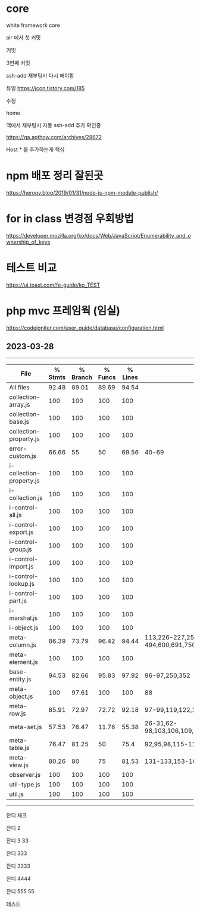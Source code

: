 # core
white framework core

air 에서 첫  커밋

커밋

3번째 커밋


ssh-add 재부팅시 다시 해야함


듀얼
https://jcon.tistory.com/185

수정

home


맥에서 재부팅시 자동 ssh-add 추가 확인중

https://qa.apthow.com/archives/28672

Host * 를 추가하는게 핵심


# npm 배포 정리 잘된곳
https://heropy.blog/2019/01/31/node-js-npm-module-publish/


# for in class 변경점 우회방법
https://developer.mozilla.org/ko/docs/Web/JavaScript/Enumerability_and_ownership_of_keys


# 테스트 비교 
https://ui.toast.com/fe-guide/ko_TEST

# php mvc 프레임웍 (임실)
https://codeigniter.com/user_guide/database/configuration.html

## 2023-03-28
----------------------------------------
File                                     | % Stmts | % Branch | % Funcs | % Lines | Uncovered Line #s                                                           
-----------------------------------------|---------|----------|---------|---------|--
All files                 |   92.48 |    89.01 |   89.69 |   94.54 |                                                                 
 collection-array.js      |     100 |      100 |     100 |     100 |                                                                 
 collection-base.js       |     100 |      100 |     100 |     100 |                                                                 
 collection-property.js   |     100 |      100 |     100 |     100 |                                                                 
 error-custom.js          |   66.66 |       55 |      50 |   69.56 | 40-69                                                           
 i-collection-property.js |     100 |      100 |     100 |     100 |                                                                 
 i-collection.js          |     100 |      100 |     100 |     100 |                                                                 
 i-control-all.js         |     100 |      100 |     100 |     100 |                                                                 
 i-control-export.js      |     100 |      100 |     100 |     100 |                                                                 
 i-control-group.js       |     100 |      100 |     100 |     100 |                                                                 
 i-control-import.js      |     100 |      100 |     100 |     100 |                                                                 
 i-control-lookup.js      |     100 |      100 |     100 |     100 |                                                                 
 i-control-part.js        |     100 |      100 |     100 |     100 |                                                                 
 i-marshal.js             |     100 |      100 |     100 |     100 |                                                                 
 i-object.js              |     100 |      100 |     100 |     100 |                                                                 
 meta-column.js           |   86.39 |    73.79 |   96.42 |   94.44 | 113,226-227,251,256,272,354,440,493-494,600,691,750,775,822,860 
 meta-element.js          |     100 |      100 |     100 |     100 |                                                                 
 base-entity.js           |   94.53 |    82.66 |   95.83 |   97.92 | 96-97,250,352                                                   
 meta-object.js           |     100 |    97.61 |     100 |     100 | 88                                                              
 meta-row.js              |   85.91 |    72.97 |   72.72 |   92.18 | 97-99,119,122,157                                               
 meta-set.js              |   57.53 |    76.47 |   11.76 |   55.38 | 26-31,62-98,103,106,109,112,115,118,121,124,127,130,141         
 meta-table.js            |   76.47 |    81.25 |      50 |    75.4 | 92,95,98,115-117,130-144                                        
 meta-view.js             |   80.26 |       80 |      75 |   81.53 | 131-133,153-166                                                 
 observer.js              |     100 |      100 |     100 |     100 |                                                                 
 util-type.js             |     100 |      100 |     100 |     100 |                                                                 
 util.js                  |     100 |      100 |     100 |     100 |    
----------------------------------------

잔디 체크

잔디 2

잔디 3 33

잔디 333

잔디 3333

잔디 4444

잔디 555  55

테스트
